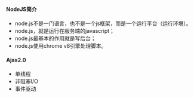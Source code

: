 #### NodeJS简介
* node.js不是一门语言，也不是一个js框架，而是一个运行平台（运行环境）。
* node.js，就是运行在服务端的javascript；
* node.js最基本的作用就是写后台；
* node.js使用chrome v8引擎处理脚本。
#### Ajax2.0
* 单线程
* 非阻塞I/O
* 事件驱动